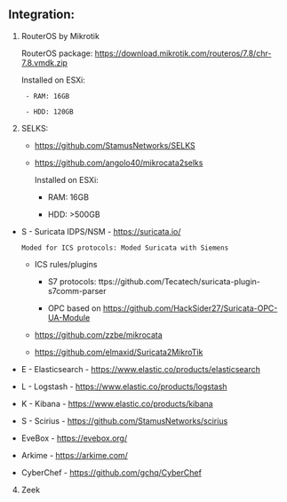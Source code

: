 ## Integration:

1. RouterOS by Mikrotik

    RouterOS package: https://download.mikrotik.com/routeros/7.8/chr-7.8.vmdk.zip
    
    Installed on ESXi:
        
        - RAM: 16GB
        
        - HDD: 120GB

2. SELKS:
    
    - https://github.com/StamusNetworks/SELKS
    
    - https://github.com/angolo40/mikrocata2selks
        
        Installed on ESXi:
        
        - RAM: 16GB
        
        - HDD: >500GB
  
  - S - Suricata IDPS/NSM - https://suricata.io/
        
        Moded for ICS protocols: Moded Suricata with Siemens 
        
      + ICS rules/plugins
      
        - S7 protocols: ttps://github.com/Tecatech/suricata-plugin-s7comm-parser
        
        - OPC based on https://github.com/HackSider27/Suricata-OPC-UA-Module
  
      - https://github.com/zzbe/mikrocata
    
      - https://github.com/elmaxid/Suricata2MikroTik
    
  - E - Elasticsearch - https://www.elastic.co/products/elasticsearch
  
  - L - Logstash - https://www.elastic.co/products/logstash
  
  - K - Kibana - https://www.elastic.co/products/kibana
  
  - S - Scirius - https://github.com/StamusNetworks/scirius
  
  - EveBox - https://evebox.org/
  
  - Arkime - https://arkime.com/
  
  - CyberChef - https://github.com/gchq/CyberChef
  
 4. Zeek
 
 
